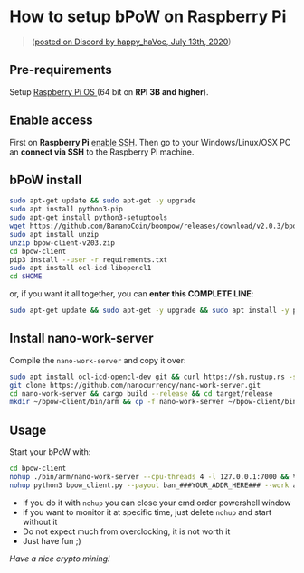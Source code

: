 # How to setup bPoW on Raspberry Pi

> ([posted on Discord by happy_haVoc, July 13th, 2020](https://discordapp.com/channels/415935345075421194/626058996578648065/732576731952840807))

## Pre-requirements

Setup [Raspberry Pi OS ](https://www.raspberrypi.org/downloads/) (64 bit on **RPI 3B and higher**).


## Enable access

First on **Raspberry Pi** [enable SSH](https://www.raspberrypi.org/documentation/remote-access/ssh/). Then go to your Windows/Linux/OSX PC an **connect via SSH** to the Raspberry Pi machine.

## bPoW install

```bash
sudo apt-get update && sudo apt-get -y upgrade
sudo apt install python3-pip
sudo apt-get install python3-setuptools
wget https://github.com/BananoCoin/boompow/releases/download/v2.0.3/bpow-client-v203.zip
sudo apt install unzip
unzip bpow-client-v203.zip
cd bpow-client
pip3 install --user -r requirements.txt
sudo apt install ocl-icd-libopencl1
cd $HOME
```

or, if you want it all together, you can **enter this COMPLETE LINE**:

```bash
sudo apt-get update && sudo apt-get -y upgrade && sudo apt install -y python3-pip && wget https://github.com/BananoCoin/boompow/releases/download/v2.0.3/bpow-client-v203.zip && sudo apt install unzip && unzip -o bpow-client-v203.zip && cd bpow-client && pip3 install --user -r requirements.txt && sudo apt install ocl-icd-libopencl1 && cd ~
```

## Install nano-work-server

Compile the `nano-work-server` and copy it over:

```bash
sudo apt install ocl-icd-opencl-dev git && curl https://sh.rustup.rs -sSf | sh -s -- -y
git clone https://github.com/nanocurrency/nano-work-server.git
cd nano-work-server && cargo build --release && cd target/release
mkdir ~/bpow-client/bin/arm && cp -f nano-work-server ~/bpow-client/bin/arm && cd ~
```

## Usage

Start your bPoW with:

```bash
cd bpow-client
nohup ./bin/arm/nano-work-server --cpu-threads 4 -l 127.0.0.1:7000 && ¥
nohup python3 bpow_client.py --payout ban_###YOUR_ADDR_HERE### --work any --limit-logging
```

* If you do it with `nohup` you can close your cmd order powershell window
* if you want to monitor it at specific time, just delete `nohup` and start without it
* Do not expect much from overclocking, it is not worth it
* Just have fun ;)

*Have a nice crypto mining!*
